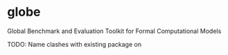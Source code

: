 # globe

Global Benchmark and Evaluation Toolkit for Formal Computational Models

TODO: Name clashes with existing package on
